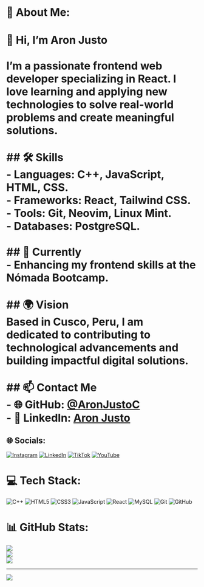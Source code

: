# 💫 About Me:
# 👋 Hi, I’m Aron Justo  <br><br>I’m a passionate frontend web developer specializing in React. I love learning and applying new technologies to solve real-world problems and create meaningful solutions.  <br><br>## 🛠️ Skills  <br>- **Languages**: C++, JavaScript, HTML, CSS.  <br>- **Frameworks**: React, Tailwind CSS.  <br>- **Tools**: Git, Neovim, Linux Mint.  <br>- **Databases**: PostgreSQL.  <br><br>## 🌱 Currently  <br>- Enhancing my frontend skills at the Nómada Bootcamp.  <br><br>## 🌍 Vision  <br>Based in Cusco, Peru, I am dedicated to contributing to technological advancements and building impactful digital solutions.  <br><br>## 📫 Contact Me  <br>- 🌐 **GitHub**: [@AronJustoC](https://github.com/AronJustoC)  <br>- 💼 **LinkedIn**: [Aron Justo](https://www.linkedin.com/in/aronjusto/)  <br>


## 🌐 Socials:
[![Instagram](https://img.shields.io/badge/Instagram-%23E4405F.svg?logo=Instagram&logoColor=white)](https://instagram.com/aronchoque) [![LinkedIn](https://img.shields.io/badge/LinkedIn-%230077B5.svg?logo=linkedin&logoColor=white)](https://linkedin.com/in/aronjusto) [![TikTok](https://img.shields.io/badge/TikTok-%23000000.svg?logo=TikTok&logoColor=white)](https://tiktok.com/@aron_justo) [![YouTube](https://img.shields.io/badge/YouTube-%23FF0000.svg?logo=YouTube&logoColor=white)](https://youtube.com/@AronJusto) 

# 💻 Tech Stack:
![C++](https://img.shields.io/badge/c++-%2300599C.svg?style=for-the-badge&logo=c%2B%2B&logoColor=white) ![HTML5](https://img.shields.io/badge/html5-%23E34F26.svg?style=for-the-badge&logo=html5&logoColor=white) ![CSS3](https://img.shields.io/badge/css3-%231572B6.svg?style=for-the-badge&logo=css3&logoColor=white) ![JavaScript](https://img.shields.io/badge/javascript-%23323330.svg?style=for-the-badge&logo=javascript&logoColor=%23F7DF1E) ![React](https://img.shields.io/badge/react-%2320232a.svg?style=for-the-badge&logo=react&logoColor=%2361DAFB) ![MySQL](https://img.shields.io/badge/mysql-4479A1.svg?style=for-the-badge&logo=mysql&logoColor=white) ![Git](https://img.shields.io/badge/git-%23F05033.svg?style=for-the-badge&logo=git&logoColor=white) ![GitHub](https://img.shields.io/badge/github-%23121011.svg?style=for-the-badge&logo=github&logoColor=white)
# 📊 GitHub Stats:
![](https://github-readme-stats.vercel.app/api?username=AronJustoC&theme=catppuccin_mocha&hide_border=false&include_all_commits=false&count_private=false)<br/>
![](https://github-readme-streak-stats.herokuapp.com/?user=AronJustoC&theme=catppuccin_mocha&hide_border=false)<br/>
![](https://github-readme-stats.vercel.app/api/top-langs/?username=AronJustoC&theme=catppuccin_mocha&hide_border=false&include_all_commits=false&count_private=false&layout=compact)

---
[![](https://visitcount.itsvg.in/api?id=AronJustoC&icon=0&color=0)](https://visitcount.itsvg.in)

<!-- Proudly created with GPRM ( https://gprm.itsvg.in ) -->

